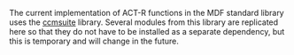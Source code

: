 The current implementation of ACT-R functions in the MDF standard library uses the
[ccmsuite](https://github.com/tcstewar/ccmsuite) library. Several modules from
this library are replicated here so that they do not have to be installed as a separate dependency, but this is temporary and will change in the future.
